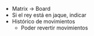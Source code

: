 - Matrix -> Board
- Si el rey está en jaque, indicar
- Histórico de movimientos
  - Poder revertir movimientos
